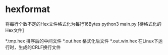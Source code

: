 # hexformat
将每行个数不定的Hex文件格式化为每行16Bytes
python3 main.py [待格式化的Hex文件]

*.tmp.hex 排序后的中间文件
*.out.hex 格式化后文件
*.out.win.hex 在Linux下运行时，生成的CRLF换行文件
